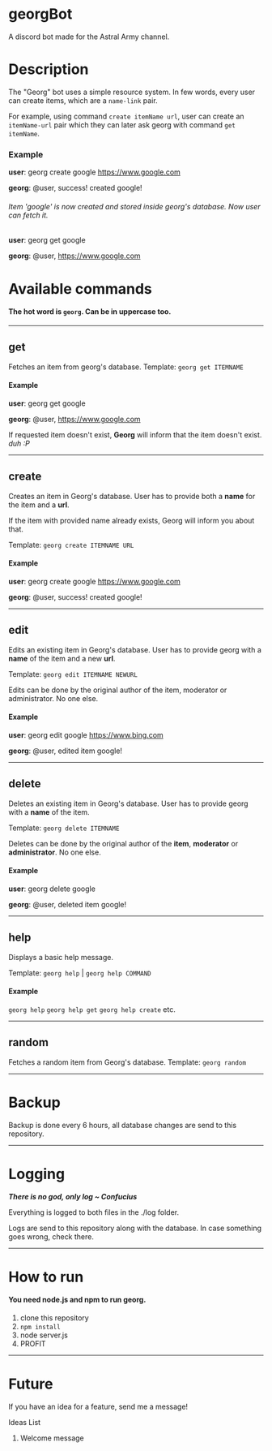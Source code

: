 # georgBot
A discord bot made for the Astral Army channel.
# Description
The "Georg" bot uses a simple resource system.
In few words, every user can create items, which are a `name-link` pair.

For example, using command `create itemName url`, user can create an `itemName-url` pair which they can later ask georg with command `get itemName`.
### Example
 **user**: georg create google https://www.google.com


**georg**: @user, success! created google!


###### Item 'google' is now created and stored inside georg's database. Now user can fetch it.

**user**: georg get google

**georg**: @user, https://www.google.com

# Available commands
#### The hot word is `georg`. Can be in uppercase too.
***
## get
Fetches an item from georg's database.
Template: `georg get ITEMNAME`
#### Example
**user**: georg get google

**georg**: @user, https://www.google.com

If requested item doesn't exist, **Georg** will inform that the item doesn't exist. *duh :P*
***
## create
Creates an item in Georg's database. User has to provide both a **name** for the item and a **url**.

If the item with provided name already exists, Georg will inform you about that.

Template: `georg create ITEMNAME URL`

#### Example 
 **user**: georg create google https://www.google.com


**georg**: @user, success! created google!
***
## edit
Edits an existing item in Georg's database. User has to provide georg with a **name** of the item and a new **url**.

Template: `georg edit ITEMNAME NEWURL`

Edits can be done by the original author of the item, moderator or administrator. No one else.
#### Example

**user**: georg edit google https://www.bing.com

**georg**: @user, edited item google!
***
## delete
Deletes an existing item in Georg's database. User has to provide georg with a **name** of the item.

Template: `georg delete ITEMNAME`

Deletes can be done by the original author of the **item**, **moderator** or **administrator**. No one else.
#### Example

**user**: georg delete google

**georg**: @user, deleted item google!
***
## help
Displays a basic help message.

Template: `georg help` | `georg help COMMAND`

#### Example
`georg help` `georg help get` `georg help create` etc.
***
## random
Fetches a random item from Georg's database.
Template: `georg random`
***
# Backup
Backup is done every 6 hours, all database changes are send to this repository.
***
# Logging
***There is no god, only log ~ Confucius***

Everything is logged to both files in the ./log folder.

Logs are send to this repository along with the database. In case something goes wrong, check there.
***
# How to run

#### You need node.js and npm to run georg.

1. clone this repository
2. `npm install`
3. node server.js
4. PROFIT

***
# Future
If you have an idea for a feature, send me a message!

Ideas List
1. Welcome message

